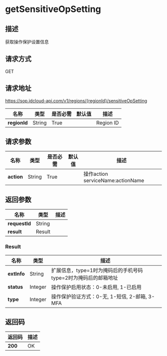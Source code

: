 # getSensitiveOpSetting


## 描述
获取操作保护设置信息

## 请求方式
GET

## 请求地址
https://sop.jdcloud-api.com/v1/regions/{regionId}/sensitiveOpSetting

|名称|类型|是否必需|默认值|描述|
|---|---|---|---|---|
|**regionId**|String|True||Region ID|

## 请求参数
|名称|类型|是否必需|默认值|描述|
|---|---|---|---|---|
|**action**|String|True||操作action serviceName:actionName|


## 返回参数
|名称|类型|描述|
|---|---|---|
|**requestId**|String||
|**result**|Result||


### Result
|名称|类型|描述|
|---|---|---|
|**extInfo**|String|扩展信息，type=1时为掩码后的手机号码 type=2时为掩码后的邮箱地址|
|**status**|Integer|操作保护启用状态：0-未启用, 1-已启用|
|**type**|Integer|操作保护验证方式：0-无, 1-短信, 2-邮箱, 3-MFA|

## 返回码
|返回码|描述|
|---|---|
|**200**|OK|
